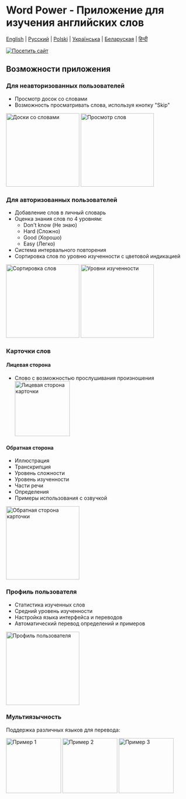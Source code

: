 # Word Power - Приложение для изучения английских слов

[English](README.md) | [Русский](README.ru.md) | [Polski](README.pl.md) | [Українська](README.ua.md) | [Беларуская](README.by.md) | [हिन्दी](README.hi.md)

[![Посетить сайт](https://img.shields.io/badge/website-word--power-blue)](https://word-power-mu.vercel.app/)

## Возможности приложения

### Для неавторизованных пользователей

- Просмотр досок со словами
- Возможность просматривать слова, используя кнопку "Skip"

<img src="https://github.com/user-attachments/assets/13cb2370-4acb-4758-91c6-d4f54fcc88cd" width="200" alt="Доски со словами">
<img src="https://github.com/user-attachments/assets/3b80d1bc-3529-4b6b-b446-e55dd30d9274" width="200" alt="Просмотр слов">

### Для авторизованных пользователей

- Добавление слов в личный словарь
- Оценка знания слов по 4 уровням:
  - Don't know (Не знаю)
  - Hard (Сложно)
  - Good (Хорошо)
  - Easy (Легко)
- Система интервального повторения
- Сортировка слов по уровню изученности с цветовой индикацией

<img src="https://github.com/user-attachments/assets/df5c97a7-fb2b-4904-bfcf-0437aabbdae2" width="200" alt="Сортировка слов">
<img src="https://github.com/user-attachments/assets/8dacf105-e5ff-4485-90d1-c1a3ae6dc38a" width="200" alt="Уровни изученности">

### Карточки слов

#### Лицевая сторона

- Слово с возможностью прослушивания произношения
  <img src="https://github.com/user-attachments/assets/2cdf48c8-8cb2-4657-bd59-3034efd75a46" width="150" alt="Лицевая сторона карточки">

#### Обратная сторона

- Иллюстрация
- Транскрипция
- Уровень сложности
- Уровень изученности
- Части речи
- Определения
- Примеры использования с озвучкой

<img src="https://github.com/user-attachments/assets/3cc9dd9e-350b-49d9-8c1a-0889b69e0cf6" width="200" alt="Обратная сторона карточки">

### Профиль пользователя

- Статистика изученных слов
- Средний уровень изученности
- Настройка языка интерфейса и переводов
- Автоматический перевод определений и примеров

<img src="https://github.com/user-attachments/assets/79b2b571-1742-4738-8442-cb45c48be53d" width="200" alt="Профиль пользователя">

### Мультиязычность

Поддержка различных языков для перевода:

<img src="https://github.com/user-attachments/assets/e85d2ea5-c3e1-42aa-886f-c6c798499cae" width="150" alt="Пример 1">
<img src="https://github.com/user-attachments/assets/96922beb-6b0f-402d-8934-c7d2f265f890" width="150" alt="Пример 2">
<img src="https://github.com/user-attachments/assets/3c936a35-bf21-4170-b8f0-759dd108631a" width="150" alt="Пример 3">
